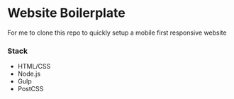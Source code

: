 # Website Boilerplate

For me to clone this repo to quickly setup a mobile first responsive website

### Stack

* HTML/CSS
* Node.js
* Gulp
* PostCSS

